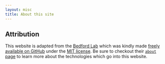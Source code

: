 ```yaml
---
layout: misc
title: About this site
---
```


## Attribution

This website is adapted from the [Bedford Lab](https://bedford.io) which was kindly made [freely available on GitHub](https://github.com/blab/blotter) under the [MIT license](https://github.com/blab/blotter#license). Be sure to checkout their [`about` page](https://bedford.io/misc/about/) to learn more about the technologies which go into this website.
